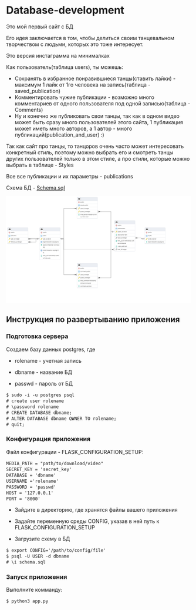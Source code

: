# Database-development

Это мой первый сайт с БД

Его идея заключается в том, чтобы делиться своим танцевальном творчеством с людьми, которых это тоже интересует.

Это версия инстаграмма на минималках

Как пользователь(таблица users), ты можешь:

- Сохранять в избранное понравившиеся танцы(ставить лайки) - максимум 1 лайк от 1го человека на запись(таблица - saved_publication)
- Комментировать чужие публикации - возможно много комментариев от одного пользователя под одной записью(таблица - Comments)
- Ну и конечно же публиковать свои танцы, так как в одном видео может быть сразу много пользователей этого сайта, 1 публикация может иметь много авторов, а 1 автор - много публикаций(publication_and_user) :)

Так как сайт про танцы, то танцоров очень часто может интересовать конкретный стиль, поэтому можно выбрать его и смотреть танцы других пользователей только в этом стиле, а про стили, которые можно выбрать в таблице - Styles

Все все публикации и их параметры - publications

Схема БД - [Schema.sql](https://github.com/Renata-2001/Database-development/blob/main/Schema.sql)

![](https://github.com/Renata-2001/Database-development/blob/main/Schema.png)

## Инструкция по развертыванию приложения

### Подготовка сервера

Создаем базу данных postgres, где

- rolename - учетная запись

- dbname - название БД

- passwd - пароль от БД

```
$ sudo -i -u postgres psql
# create user rolename
# \password rolename
# CREATE DATABASE dbname;
# ALTER DATABASE dbname QWNER TO rolename;
# quit;
```

### Конфигурация приложения

Файл конфигурации - FLASK_CONFIGURATION_SETUP:

```
MEDIA_PATH = "path/to/download/video"
SECRET_KEY = 'secret_key'
DATABASE = 'dbname'
USERNAME ='rolename' 
PASSWORD = 'passwd'
HOST = '127.0.0.1'
PORT = '8000'
```

- Зайдите в директорию, где хранятся файлы вашего приложения

- Задайте переменную среды CONFIG, указав в ней путь к FLASK_CONFIGURATION_SETUP

- Загрузите схему в БД

```
$ export CONFIG='/path/to/config/file'
$ psql -U USER -d dbname 
# \i schema.sql
```

### Запуск приложения

Выполните комманду:

```
$ python3 app.py
```
